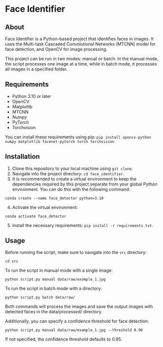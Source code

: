 # Face Identifier

## About

Face Identifier is a Python-based project that identifies faces in images. It uses the Multi-task Cascaded Convolutional Networks (MTCNN) model for face detection, and OpenCV for image processing.

This project can be run in two modes: manual or batch. In the manual mode, the script processes one image at a time, while in batch mode, it processes all images in a specified folder.

## Requirements

- Python 3.10 or later
- OpenCV
- Matplotlib
- MTCNN
- Numpy
- PyTorch
- Torchvision

You can install these requirements using pip:
`pip install opencv-python numpy matplotlib facenet-pytorch torch torchvision`

## Installation

1. Clone this repository to your local machine using `git clone`.
2. Navigate into the project directory: `cd face_identifier`.
3. It is recommended to create a virtual environment to keep the dependencies required by this project separate from your global Python environment. You can do this with the following command:

```shell
conda create --name face_detector python=3.10
```

4. Activate the virtual environment:

```shell
conda activate face_detector
```

5. Install the necessary requirements: `pip install -r requirements.txt`.

## Usage

Before running the script, make sure to navigate into the `src` directory:

```shell
cd src

```

To run the script in manual mode with a single image:

```shell
python script.py manual data/raw/example_1.jpg
```

To run the script in batch mode with a directory:

```shell
python script.py batch data/raw/
```

Both commands will process the images and save the output images with detected faces in the data/processed/ directory.

Additionally, you can specify a confidence threshold for face detection:

```shell
python script.py manual data/raw/example_1.jpg --threshold 0.90
```

If not specified, the confidence threshold defaults to 0.95.
